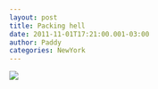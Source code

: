 ```yaml
--- 
layout: post 
title: Packing hell 
date: 2011-11-01T17:21:00.001-03:00
author: Paddy 
categories: NewYork
---
```

![](http://lh5.ggpht.com/-FOFrY9HUwwM/TrBdKAGo3ZI/AAAAAAAACO8/dnzPyOETvWM/IMAG0504.png)
